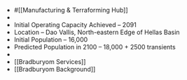 - #[[Manufacturing & Terraforming Hub]]
-
- Initial Operating Capacity Achieved – 2091
- Location – Dao Vallis, North-eastern Edge of Hellas Basin
- Initial Population – 16,000
- Predicted Population in 2100 – 18,000 + 2500 transients
-
- [[Bradburyom Services]]
- [[Bradburyom Background]]